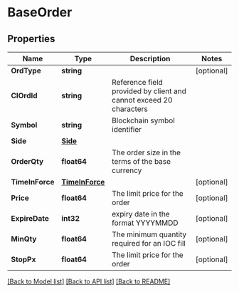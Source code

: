# BaseOrder

## Properties

Name | Type | Description | Notes
------------ | ------------- | ------------- | -------------
**OrdType** | **string** |  | [optional] 
**ClOrdId** | **string** | Reference field provided by client and cannot exceed 20 characters | 
**Symbol** | **string** | Blockchain symbol identifier | 
**Side** | [**Side**](side.md) |  | 
**OrderQty** | **float64** | The order size in the terms of the base currency | 
**TimeInForce** | [**TimeInForce**](TimeInForce.md) |  | [optional] 
**Price** | **float64** | The limit price for the order | [optional] 
**ExpireDate** | **int32** | expiry date in the format YYYYMMDD | [optional] 
**MinQty** | **float64** | The minimum quantity required for an IOC fill | [optional] 
**StopPx** | **float64** | The limit price for the order | [optional] 

[[Back to Model list]](../README.md#documentation-for-models) [[Back to API list]](../README.md#documentation-for-api-endpoints) [[Back to README]](../README.md)


